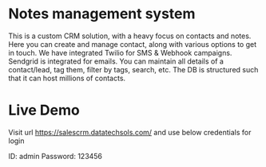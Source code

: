 # Notes management system

This is a custom CRM solution, with a heavy focus on contacts and notes. Here you can create and manage contact, along with various options to get in touch. We have integrated Twilio for SMS & Webhook campaigns. Sendgrid is integrated for emails. You can maintain all details of a contact/lead, tag them, filter by tags, search, etc. The DB is structured such that it can host millions of contacts.

# Live Demo
Visit url https://salescrm.datatechsols.com/ and use below credentials for login

ID: admin
Password: 123456
